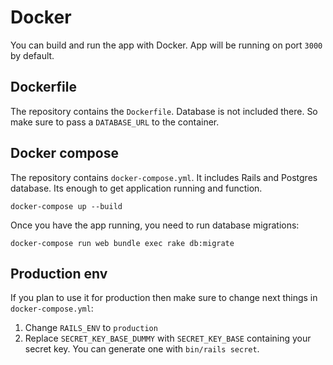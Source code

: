 # Docker

You can build and run the app with Docker. App will be running on port `3000` by default.

## Dockerfile 

The repository contains the `Dockerfile`. Database is not included there. 
So make sure to pass a `DATABASE_URL` to the container.

## Docker compose

The repository contains `docker-compose.yml`. It includes Rails and Postgres database. 
Its enough to get application running and function. 

```
docker-compose up --build
```

Once you have the app running, you need to run database migrations:

```
docker-compose run web bundle exec rake db:migrate
```

## Production env

If you plan to use it for production then make sure to change next things in `docker-compose.yml`: 

1. Change `RAILS_ENV` to `production` 
2. Replace `SECRET_KEY_BASE_DUMMY` with `SECRET_KEY_BASE` containing your secret key. You can generate one with `bin/rails secret`.

